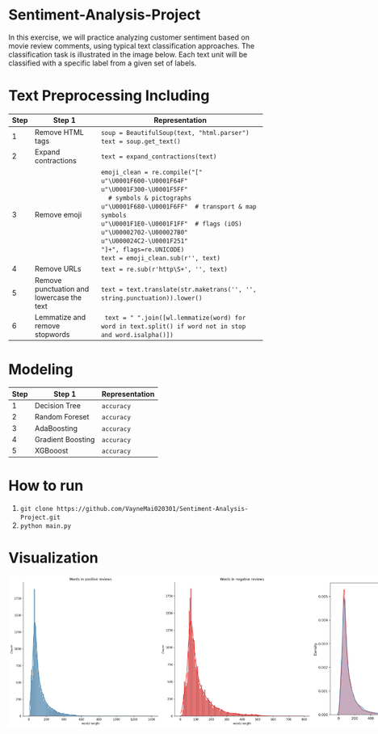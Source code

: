 # Sentiment-Analysis-Project
In this exercise, we will practice analyzing customer sentiment based on movie review comments, using typical text classification approaches. The classification task is illustrated in the image below. Each text unit will be classified with a specific label from a given set of labels.
# Text Preprocessing Including
|Step | Step 1 | Representation |
| ---------|----------|----------|
|   1| Remove HTML tags   | `soup = BeautifulSoup(text, "html.parser")`<br> `text = soup.get_text()`|
|   2| Expand contractions   | `text = expand_contractions(text)` |
|   3| Remove emoji   |  `emoji_clean = re.compile("["` <br> `u"\U0001F600-\U0001F64F"` <br> `u"\U0001F300-\U0001F5FF" `<br> `  # symbols & pictographs` <br> `u"\U0001F680-\U0001F6FF"  # transport & map symbols` <br> `u"\U0001F1E0-\U0001F1FF"  # flags (iOS)` <br > `u"\U00002702-\U000027B0"` <br> `u"\U000024C2-\U0001F251"` <br> `"]+", flags=re.UNICODE)` <br>`text = emoji_clean.sub(r'', text)`  |
|   4| Remove URLs   |`text = re.sub(r'http\S+', '', text)`|
|   5| Remove punctuation and lowercase the text  | `text = text.translate(str.maketrans('', '', string.punctuation)).lower()`  |
|   6|  Lemmatize and remove stopwords  |` text = " ".join([wl.lemmatize(word) for word in text.split() if word not in stop and word.isalpha()])` |

# Modeling
|Step | Step 1 | Representation |
| ---------|----------|----------|
|   1| Decision Tree|  `accuracy`   |
|   2| Random Foreset|  `accuracy`    |
|   3| AdaBoosting |  `accuracy`    |
|   4| Gradient Boosting|  `accuracy`   |
|   5| XGBooost|  `accuracy`   |

# How to run
1. ```git clone https://github.com/VayneMai020301/Sentiment-Analysis-Project.git```
2. ```python main.py```

# Visualization 
<div style="display: flex; justify-content: space-around;">
    <img src="hist_positive.png" alt="Positive Sentiment Statistics" width="300"/>
    <img src="hist_negative.png" alt="Negative Sentiment Statistics" width="300"/>
    <img src="kernel_distibution_number_words_plot.png" alt="Kernel Distribution " width="300"/>
</div>
